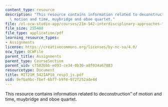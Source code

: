 ```yaml
---
content_type: resource
description: "This resource contains information related to deconstruction\u201D of\
  \ motion and time, muybridge and oboe quartet."
file: /ol-ocw-studio-app/courses/21m-542-interdisciplinary-approaches-to-musical-time-january-iap-2010/9efba9bcfbef6b77b9f6072f252ade4d_MIT21M_542IAP10_resp3_js.pdf
file_size: 255480
file_type: application/pdf
learning_resource_types:
- Assignments
license: https://creativecommons.org/licenses/by-nc-sa/4.0/
ocw_type: OCWFile
parent_title: Assignments
parent_type: CourseSection
parent_uid: c7502bbb-e093-ce34-0b30-a8f034a67883
resourcetype: Document
title: MIT21M_542IAP10_resp3_js.pdf
uid: 9efba9bc-fbef-6b77-b9f6-072f252ade4d
---
```

This resource contains information related to deconstruction” of motion and time, muybridge and oboe quartet.